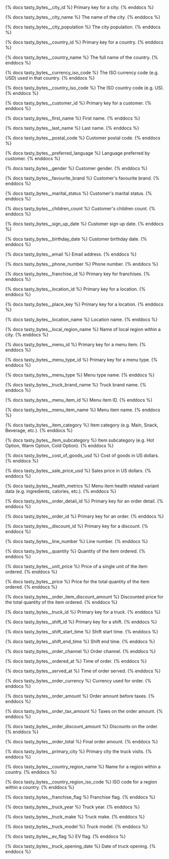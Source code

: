 {% docs tasty_bytes__city_id %}
Primary key for a city.
{% enddocs %}

{% docs tasty_bytes__city_name %}
The name of the city.
{% enddocs %}

{% docs tasty_bytes__city_population %}
The city population.
{% enddocs %}

{% docs tasty_bytes__country_id %}
Primary key for a country.
{% enddocs %}

{% docs tasty_bytes__country_name %}
The full name of the country.
{% enddocs %}

{% docs tasty_bytes__currency_iso_code %}
The ISO currency code (e.g. USD) used in that country.
{% enddocs %}

{% docs tasty_bytes__country_iso_code %}
The ISO country code (e.g. US).
{% enddocs %}

{% docs tasty_bytes__customer_id %}
Primary key for a customer.
{% enddocs %}

{% docs tasty_bytes__first_name %}
First name.
{% enddocs %}

{% docs tasty_bytes__last_name %}
Last name.
{% enddocs %}

{% docs tasty_bytes__postal_code %}
Customer postal code.
{% enddocs %}

{% docs tasty_bytes__preferred_language %}
Language preferred by customer.
{% enddocs %}

{% docs tasty_bytes__gender %}
Customer gender.
{% enddocs %}

{% docs tasty_bytes__favourite_brand %}
Customer's favourite brand.
{% enddocs %}

{% docs tasty_bytes__marital_status %}
Customer's marital status.
{% enddocs %}

{% docs tasty_bytes__children_count %}
Customer's children count.
{% enddocs %}

{% docs tasty_bytes__sign_up_date %}
Customer sign up date.
{% enddocs %}

{% docs tasty_bytes__birthday_date %}
Customer birthday date.
{% enddocs %}

{% docs tasty_bytes__email %}
Email address.
{% enddocs %}

{% docs tasty_bytes__phone_number %}
Phone number.
{% enddocs %}

{% docs tasty_bytes__franchise_id %}
Primary key for franchises.
{% enddocs %}

{% docs tasty_bytes__location_id %}
Primary key for a location.
{% enddocs %}

{% docs tasty_bytes__place_key %}
Primary key for a location.
{% enddocs %}

{% docs tasty_bytes__location_name %}
Location name.
{% enddocs %}

{% docs tasty_bytes__local_region_name %}
Name of local region within a city.
{% enddocs %}

{% docs tasty_bytes__menu_id %}
Primary key for a menu item.
{% enddocs %}

{% docs tasty_bytes__menu_type_id %}
Primary key for a menu type.
{% enddocs %}

{% docs tasty_bytes__menu_type %}
Menu type name.
{% enddocs %}

{% docs tasty_bytes__truck_brand_name %}
Truck brand name.
{% enddocs %}

{% docs tasty_bytes__menu_item_id %}
Menu item ID.
{% enddocs %}

{% docs tasty_bytes__menu_item_name %}
Menu item name.
{% enddocs %}

{% docs tasty_bytes__item_category %}
Item category (e.g. Main, Snack, Beverage, etc.).
{% enddocs %}

{% docs tasty_bytes__item_subcategory %}
Item subcategory (e.g. Hot Option, Warm Option, Cold Option).
{% enddocs %}

{% docs tasty_bytes__cost_of_goods_usd %}
Cost of goods in US dollars.
{% enddocs %}

{% docs tasty_bytes__sale_price_usd %}
Sales price in US dollars.
{% enddocs %}

{% docs tasty_bytes__health_metrics %}
Menu item health related variant data (e.g. ingredients, calories, etc.).
{% enddocs %}

{% docs tasty_bytes__order_detail_id %}
Primary key for an order detail.
{% enddocs %}

{% docs tasty_bytes__order_id %}
Primary key for an order.
{% enddocs %}

{% docs tasty_bytes__discount_id %}
Primary key for a discount.
{% enddocs %}

{% docs tasty_bytes__line_number %}
Line number.
{% enddocs %}

{% docs tasty_bytes__quantity %}
Quantity of the item ordered.
{% enddocs %}

{% docs tasty_bytes__unit_price %}
Price of a single unit of the item ordered.
{% enddocs %}

{% docs tasty_bytes__price %}
Price for the total quantity of the item ordered.
{% enddocs %}

{% docs tasty_bytes__order_item_discount_amount %}
Discounted price for the total quantity of the item ordered.
{% enddocs %}

{% docs tasty_bytes__truck_id %}
Primary key for a truck.
{% enddocs %}

{% docs tasty_bytes__shift_id %}
Primary key for a shift.
{% enddocs %}

{% docs tasty_bytes__shift_start_time %}
Shift start time.
{% enddocs %}

{% docs tasty_bytes__shift_end_time %}
Shift end time.
{% enddocs %}

{% docs tasty_bytes__order_channel %}
Order channel.
{% enddocs %}

{% docs tasty_bytes__ordered_at %}
Time of order.
{% enddocs %}

{% docs tasty_bytes__served_at %}
Time of order served.
{% enddocs %}

{% docs tasty_bytes__order_currency %}
Currency used for order.
{% enddocs %}

{% docs tasty_bytes__order_amount %}
Order amount before taxes.
{% enddocs %}

{% docs tasty_bytes__order_tax_amount %}
Taxes on the order amount.
{% enddocs %}

{% docs tasty_bytes__order_discount_amount %}
Discounts on the order.
{% enddocs %}

{% docs tasty_bytes__order_total %}
Final order amount.
{% enddocs %}

{% docs tasty_bytes__primary_city %}
Primary city the truck visits.
{% enddocs %}

{% docs tasty_bytes__country_region_name %}
Name for a region within a country.
{% enddocs %}

{% docs tasty_bytes__country_region_iso_code %}
ISO code for a region within a country.
{% enddocs %}

{% docs tasty_bytes__franchise_flag %}
Franchise flag.
{% enddocs %}

{% docs tasty_bytes__truck_year %}
Truck year.
{% enddocs %}

{% docs tasty_bytes__truck_make %}
Truck make.
{% enddocs %}

{% docs tasty_bytes__truck_model %}
Truck model.
{% enddocs %}

{% docs tasty_bytes__ev_flag %}
EV flag.
{% enddocs %}

{% docs tasty_bytes__truck_opening_date %}
Date of truck opening.
{% enddocs %}
